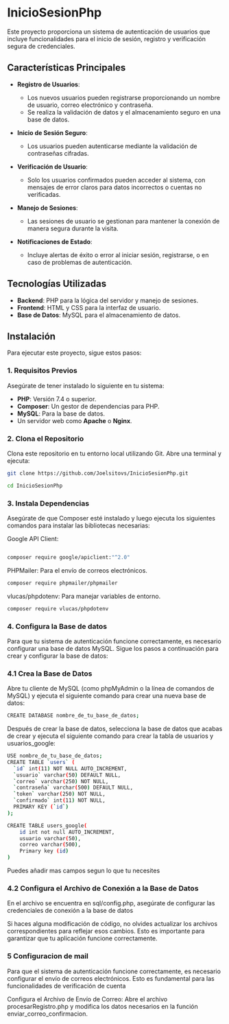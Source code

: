 # InicioSesionPhp

Este proyecto proporciona un sistema de autenticación de usuarios que incluye funcionalidades para el inicio de sesión, registro y verificación segura de credenciales.

## Características Principales

- **Registro de Usuarios**: 
  - Los nuevos usuarios pueden registrarse proporcionando un nombre de usuario, correo electrónico y contraseña.
  - Se realiza la validación de datos y el almacenamiento seguro en una base de datos.

- **Inicio de Sesión Seguro**: 
  - Los usuarios pueden autenticarse mediante la validación de contraseñas cifradas.

- **Verificación de Usuario**: 
  - Solo los usuarios confirmados pueden acceder al sistema, con mensajes de error claros para datos incorrectos o cuentas no verificadas.

- **Manejo de Sesiones**: 
  - Las sesiones de usuario se gestionan para mantener la conexión de manera segura durante la visita.

- **Notificaciones de Estado**: 
  - Incluye alertas de éxito o error al iniciar sesión, registrarse, o en caso de problemas de autenticación.

## Tecnologías Utilizadas

- **Backend**: PHP para la lógica del servidor y manejo de sesiones.
- **Frontend**: HTML y CSS para la interfaz de usuario.
- **Base de Datos**: MySQL para el almacenamiento de datos.

## Instalación

Para ejecutar este proyecto, sigue estos pasos:

### 1. Requisitos Previos

Asegúrate de tener instalado lo siguiente en tu sistema:

- **PHP**: Versión 7.4 o superior.
- **Composer**: Un gestor de dependencias para PHP.
- **MySQL**: Para la base de datos.
- Un servidor web como **Apache** o **Nginx**.

### 2. Clona el Repositorio

Clona este repositorio en tu entorno local utilizando Git. Abre una terminal y ejecuta:

```bash
git clone https://github.com/Joelsitovs/InicioSesionPhp.git

cd InicioSesionPhp

``` 
### 3. Instala Dependencias

Asegúrate de que Composer esté instalado y luego ejecuta los siguientes comandos para instalar las bibliotecas necesarias:

Google API Client:

```bash

composer require google/apiclient:"^2.0"

``` 
PHPMailer: Para el envío de correos electrónicos.

```bash
composer require phpmailer/phpmailer


``` 
vlucas/phpdotenv: Para manejar variables de entorno.

```bash
composer require vlucas/phpdotenv
```
### 4. Configura la Base de datos 

Para que tu sistema de autenticación funcione correctamente, es necesario configurar una base de datos MySQL. Sigue los pasos a continuación para crear y configurar la base de datos:

### 4.1 Crea la Base de Datos

Abre tu cliente de MySQL (como phpMyAdmin o la línea de comandos de MySQL) y ejecuta el siguiente comando para crear una nueva base de datos:

```bash 
CREATE DATABASE nombre_de_tu_base_de_datos;
``` 
Después de crear la base de datos, selecciona la base de datos que acabas de crear y ejecuta el siguiente comando para crear la tabla de usuarios y usuarios_google:
```bash
USE nombre_de_tu_base_de_datos;
CREATE TABLE `users` (
  `id` int(11) NOT NULL AUTO_INCREMENT,
  `usuario` varchar(50) DEFAULT NULL,
  `correo` varchar(250) NOT NULL,
  `contraseña` varchar(500) DEFAULT NULL,
  `token` varchar(250) NOT NULL,
  `confirmado` int(11) NOT NULL,
  PRIMARY KEY (`id`)
);

CREATE TABLE users_google(
    id int not null AUTO_INCREMENT,
    usuario varchar(50),
    correo varchar(500),
    Primary key (id)
)

```
Puedes añadir mas campos segun lo que tu necesites

### 4.2 Configura el Archivo de Conexión a la Base de Datos

En el archivo se encuentra en sql/config.php, asegúrate de configurar las credenciales de conexión a la base de datos

Si haces alguna modificación de código, no olvides actualizar los archivos correspondientes para reflejar esos cambios. Esto es importante para garantizar que tu aplicación funcione correctamente.


### 5 Configuracion de mail

Para que el sistema de autenticación funcione correctamente, es necesario configurar el envío de correos electrónicos. Esto es fundamental para las funcionalidades de verificación de cuenta 

Configura el Archivo de Envío de Correo: Abre el archivo procesarRegistro.php y modifica los datos necesarios en la función enviar_correo_confirmacion.